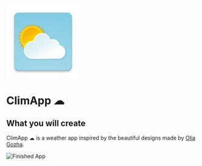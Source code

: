 ![App Brewery Banner](https://github.com/nabilgouri/weather_App/blob/main/android/app/src/main/res/mipmap-xxxhdpi/ic_launcher.png)


# ClimApp ☁



## What you will create

ClimApp ☁ is a weather app inspired by the beautiful designs made by [Olia Gozha](https://dribbble.com/shots/4663154-). 

![Finished App](https://github.com/londonappbrewery/Images/blob/master/clima-demo.gif)



